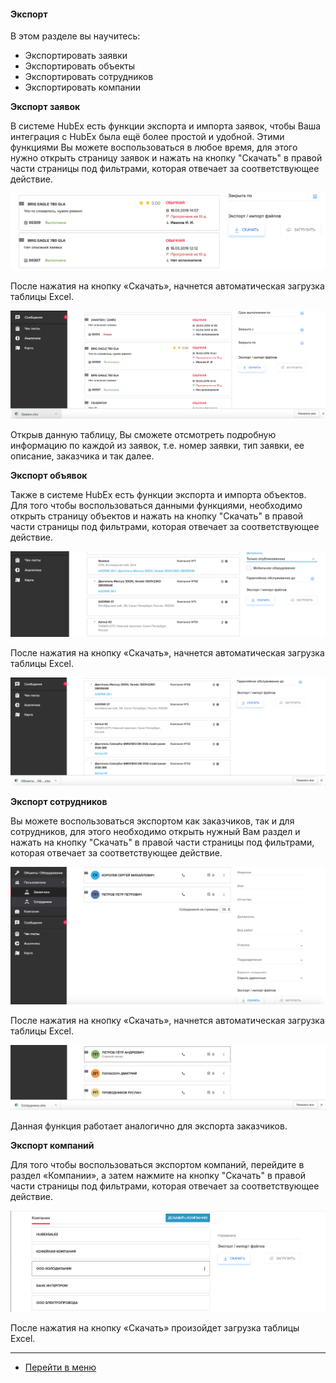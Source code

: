 #### Экспорт
В этом разделе вы научитесь:
- Экспортировать заявки
- Экспортировать объекты
- Экспортировать сотрудников
- Экспортировать компании

**Экспорт заявок**

В системе HubEx есть функции экспорта и импорта заявок, чтобы Ваша интеграция с HubEx была ещё более простой и удобной. Этими функциями Вы можете воспользоваться в любое время, для этого нужно открыть страницу заявок и нажать на кнопку "Скачать" в правой части страницы под фильтрами, которая отвечает за соответствующее действие.

![exptick1.png](/attachments/images/FAQ/USER/Export/exptick1.png)

После нажатия на кнопку «Скачать», начнется автоматическая загрузка таблицы Excel.

![exptick2.png](/attachments/images/FAQ/USER/Export/exptick2.png)

Открыв данную таблицу, Вы сможете отсмотреть подробную информацию по каждой из заявок, т.е. номер заявки, тип заявки, ее описание, заказчика и так далее.

**Экспорт объявок**

Также в системе HubEx есть функции экспорта и импорта объектов. Для того чтобы воспользоваться данными функциями, необходимо открыть страницу объектов и нажать на кнопку "Скачать" в правой части страницы под фильтрами, которая отвечает за соответствующее действие.

![expobj1.png](/attachments/images/FAQ/USER/Export/expobj1.png)

После нажатия на кнопку «Скачать», начнется автоматическая загрузка таблицы Excel.

![expobj.png](/attachments/images/FAQ/USER/Export/expobj2.png)


**Экспорт сотрудников**

Вы можете воспользоваться экспортом как заказчиков, так и для сотрудников, для этого необходимо открыть нужный Вам раздел и нажать на кнопку "Скачать" в правой части страницы под фильтрами, которая отвечает за соответствующее действие.

![expuser1.png](/attachments/images/FAQ/USER/Export/expuser1.png)

После нажатия на кнопку «Скачать», начнется автоматическая загрузка таблицы Excel.

![expuser2.png](/attachments/images/FAQ/USER/Export/expuser2.png)

Данная функция работает аналогично для экспорта заказчиков.

**Экспорт компаний**

Для того чтобы воспользоваться экспортом компаний, перейдите в раздел «Компании», а затем нажмите на кнопку "Скачать" в правой части страницы под фильтрами, которая отвечает за соответствующее действие.

![expcomp1.png](/attachments/images/FAQ/USER/Export/expcomp1.png)

После нажатия на кнопку «Скачать» произойдет загрузка таблицы Excel.



___
- [Перейти в меню](http://wiki.hubex.ru)
